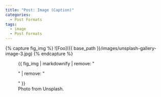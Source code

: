 ```yaml
---
title: "Post: Image (Caption)"
categories:
  - Post Formats
tags:
  - image
  - Post Formats
---
```


{% capture fig_img %}
![Foo]({{ base_path }}/images/unsplash-gallery-image-3.jpg)
{% endcapture %}

<figure>
  {{ fig_img | markdownify | remove: "<p>" | remove: "</p>" }}
  <figcaption>Photo from Unsplash.</figcaption>
</figure>
